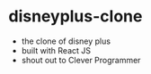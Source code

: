 # disneyplus-clone
* the clone of disney plus
* built with React JS
* shout out to Clever Programmer
